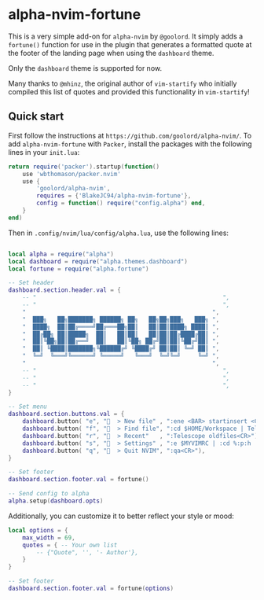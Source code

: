 # alpha-nvim-fortune
This is a very simple add-on for `alpha-nvim` by `@goolord`. It simply adds a
`fortune()` function for use in the plugin that generates a formatted quote at
the footer of the landing page when using the `dashboard` theme.

Only the `dashboard` theme is supported for now.

Many thanks to `@mhinz`, the original author of `vim-startify` who initially 
compiled this list of quotes and provided this functionality in `vim-startify`!

## Quick start
First follow the instructions at `https://github.com/goolord/alpha-nvim/`. To
add `alpha-nvim-fortune` with `Packer`, install the packages with the following
lines in your `init.lua`:

```lua
return require('packer').startup(function()
    use 'wbthomason/packer.nvim'
    use {
        'goolord/alpha-nvim',
        requires = {'BlakeJC94/alpha-nvim-fortune'},
        config = function() require("config.alpha") end,
    }
end)
```

Then in `.config/nvim/lua/config/alpha.lua`, use the following lines:
```lua

local alpha = require("alpha")
local dashboard = require("alpha.themes.dashboard")
local fortune = require("alpha.fortune")

-- Set header
dashboard.section.header.val = {
    -- "                                                     ",
    -- "                                                     ",
    "                                                     ",
    "  ███╗   ██╗███████╗ ██████╗ ██╗   ██╗██╗███╗   ███╗ ",
    "  ████╗  ██║██╔════╝██╔═══██╗██║   ██║██║████╗ ████║ ",
    "  ██╔██╗ ██║█████╗  ██║   ██║██║   ██║██║██╔████╔██║ ",
    "  ██║╚██╗██║██╔══╝  ██║   ██║╚██╗ ██╔╝██║██║╚██╔╝██║ ",
    "  ██║ ╚████║███████╗╚██████╔╝ ╚████╔╝ ██║██║ ╚═╝ ██║ ",
    "  ╚═╝  ╚═══╝╚══════╝ ╚═════╝   ╚═══╝  ╚═╝╚═╝     ╚═╝ ",
    "                                                     ",
    -- "                                                     ",
    -- "                                                     ",
    -- "                                                     ",
}

-- Set menu
dashboard.section.buttons.val = {
    dashboard.button( "e", "  > New file" , ":ene <BAR> startinsert <CR>"),
    dashboard.button( "f", "  > Find file", ":cd $HOME/Workspace | Telescope find_files<CR>"),
    dashboard.button( "r", "  > Recent"   , ":Telescope oldfiles<CR>"),
    dashboard.button( "s", "  > Settings" , ":e $MYVIMRC | :cd %:p:h | split . | wincmd k | pwd<CR>"),
    dashboard.button( "q", "  > Quit NVIM", ":qa<CR>"),
}

-- Set footer
dashboard.section.footer.val = fortune()

-- Send config to alpha
alpha.setup(dashboard.opts)
```

Additionally, you can customize it to better reflect your style or mood:
```lua
local options = {
    max_width = 69,
    quotes = { -- Your own list
        -- {"Quote", '', '- Author'},
    }
}

-- Set footer
dashboard.section.footer.val = fortune(options)
```